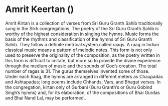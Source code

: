 # Amrit Keertan ()

Amrit Kirtan is a collection of verses from Sri Guru Granth Sahib traditionally sung in the Sikh congregations. The poetry of the Sri Guru Granth Sahib is worthy of the highest consideration in singing the hymns. Music forms the basis of the rhythms and classification of the hymns of Sri Guru Granth Sahib. They follow a definite metrical system called raags. A raag in Indian classical music means a pattern of melodic notes. This form is not only used to preserve the originality of the composition, as the poetry written in this form is difficult to imitate, but more so to provide the divine experience through the medium of music and the sounds of God’s creation. The total number of ragas is 31. The gurus themselves invented some of those. Under each Raag, the hymns are arranged in different meters as Chaupadas and Ashtapadas; long poems include Chhands, Vars, and Bhagat verses. In the congregation, kirtan only of Gurbani (Guru Granth’s or Guru Gobind Singh’s hymns) and, for its elaboration, of the compositions of Bhai Gurdas and Bhai Nand Lal, may be performed..